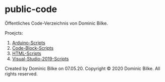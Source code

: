 # public-code
Öffentliches Code-Verzeichnis von Dominic Bilke.

Proejcts:
1. <a href="Arduino">Arduino-Scripts</a>
2. <a href="Code_Blocks">Code-Block-Scripts</a>
3. <a href="HTML">HTML-Scripts</a>
4. <a href="Visual%20Studio%202019">Visual-Studio-2019-Scripts</a>

Created by Dominic Bilke on 07.05.20.
Copyright © 2020 Dominic Bilke. All rights reserved.

